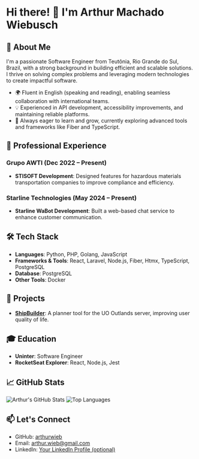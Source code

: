 # Hi there! 👋 I'm Arthur Machado Wiebusch

## 🚀 About Me
I'm a passionate Software Engineer from Teutônia, Rio Grande do Sul, Brazil, with a strong background in building efficient and scalable solutions. I thrive on solving complex problems and leveraging modern technologies to create impactful software.

- 🌍 Fluent in English (speaking and reading), enabling seamless collaboration with international teams.
- 💡 Experienced in API development, accessibility improvements, and maintaining reliable platforms.
- 🌱 Always eager to learn and grow, currently exploring advanced tools and frameworks like Fiber and TypeScript.

## 💼 Professional Experience

### Grupo AWTI (Dec 2022 – Present)
- **STISOFT Development**: Designed features for hazardous materials transportation companies to improve compliance and efficiency.

### Starline Technologies (May 2024 – Present)
- **Starline WaBot Development**: Built a web-based chat service to enhance customer communication.

## 🛠️ Tech Stack
- **Languages**: Python, PHP, Golang, JavaScript
- **Frameworks & Tools**: React, Laravel, Node.js, Fiber, Htmx, TypeScript, PostgreSQL
- **Database**: PostgreSQL
- **Other Tools**: Docker

## 🌟 Projects
- **[ShipBuilder](https://github.com/arthurwieb/go-api-shipbuilder)**: A planner tool for the UO Outlands server, improving user quality of life.

## 🎓 Education
- **Uninter**: Software Engineer
- **RocketSeat Explorer**: React, Node.js, Jest

## 📈 GitHub Stats
![Arthur's GitHub Stats](https://github-readme-stats.vercel.app/api?username=arthurwieb&show_icons=true&theme=dark)
![Top Languages](https://github-readme-stats.vercel.app/api/top-langs/?username=arthurwieb&layout=compact&theme=dark)

## 📫 Let's Connect
- GitHub: [arthurwieb](https://github.com/arthurwieb)
- Email: [arthur.wieb@gmail.com](mailto:arthur.wieb@gmail.com)
- LinkedIn: [Your LinkedIn Profile (optional)]([https://linkedin.com/in/your-profile](https://www.linkedin.com/in/arthur-wiebusch-b87348160/))  
